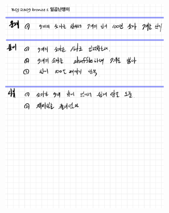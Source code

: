 ![3F4FBB3E-1DCC-4AB8-B81F-E2673032049D](README.assets/3F4FBB3E-1DCC-4AB8-B81F-E2673032049D-1662821320108-2.jpeg)